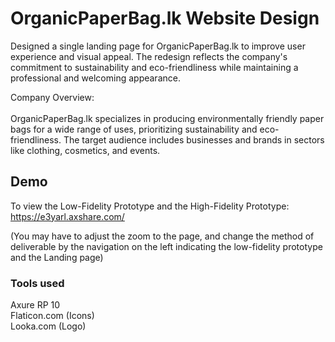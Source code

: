 # OrganicPaperBag.lk Website Design

Designed a single landing page for OrganicPaperBag.lk to improve user experience and visual appeal. The redesign reflects the company's commitment to sustainability and eco-friendliness while maintaining a professional and welcoming appearance.

Company Overview: <br><br>
OrganicPaperBag.lk specializes in producing environmentally friendly paper bags for a wide range of uses, prioritizing sustainability and eco-friendliness. The target audience includes businesses and brands in sectors like clothing, cosmetics, and events.
## Demo

To view the Low-Fidelity Prototype and the High-Fidelity Prototype: https://e3yarl.axshare.com/

(You may have to adjust the zoom to the page, and change the method of 
deliverable by the navigation on the left indicating the low-fidelity 
prototype and the Landing page)
### Tools used

Axure RP 10 <br>
Flaticon.com (Icons) <br>
Looka.com (Logo)
